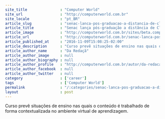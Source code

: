 ```yaml
---
site_title               : "Computer World"
site_url                 : "http://computerworld.com.br"
site_locale              : "pt_BR"
article_slug             : "senac-lanca-pos-graduacao-a-distancia-de-cloud-computing"
article_title            : "Senac lança pós-graduação a distância de Cloud Computing"
article_image            : "http://computerworld.com.br/sites/beta.computerworld.com.br/files/news_articles/cloud_global_nuvem_estrategia_0.jpg"
article_url              : "http://computerworld.com.br/senac-lanca-pos-graduacao-distancia-de-cloud-computing"
article_published_at     : "2016-11-09T15:08:25-02:00"
article_description      : "Curso prevê situações de ensino nas quais o conteúdo é trabalhado de forma contextualizada no ambiente virtual de aprendizagem."
article_author_name      : "Da Redaçã"
article_author_image     : null
article_author_biography : null
article_author_profile   : "http://computerworld.com.br/autor/da-redacao"
article_author_facebook  : null
article_author_twitter   : null
category                 : ['career']
tags                     : ['Computer World']
permalink                : "/:categories/senac-lanca-pos-graduacao-a-distancia-de-cloud-computing/"
layout                   : post
---
```


Curso prevê situações de ensino nas quais o conteúdo é trabalhado de forma contextualizada no ambiente virtual de aprendizagem.
